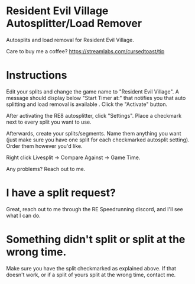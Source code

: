 # Resident Evil Village Autosplitter/Load Remover

Autosplits and load removal for Resident Evil Village.

Care to buy me a coffee?
https://streamlabs.com/cursedtoast/tip

# Instructions

Edit your splits and change the game name to "Resident Evil Village". A message should display below "Start Timer at:" that notifies you that auto splitting and load removal is available . Click the "Activate" button.

After activating the RE8 autosplitter, click "Settings". Place a checkmark next to every split you want to use.

Afterwards, create your splits/segments. Name them anything you want (just make sure you have one split for each checkmarked autosplit setting). Order them however you'd like.

Right click Livesplit -> Compare Against -> Game Time.

Any problems? Reach out to me.

# I have a split request?

Great, reach out to me through the RE Speedrunning discord, and I'll see what I can do.

# Something didn't split or split at the wrong time.

Make sure you have the split checkmarked as explained above. If that doesn't work, or if a split of yours split at the wrong time, contact me.
